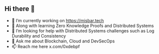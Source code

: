 ## Hi there 👋

- 🔭 I’m currently working on https://misbar.tech
- 🌱 Along with learning Zero Knowledge Proofs and Distributed Systems
- 🤔 I’m looking for help with Distributed Systems challenges such as Log Durability and Consistency
- 💬 Ask me about Blockchain, Cloud and DevSecOps
- 📫 Reach me here x.com/0xdebpf
